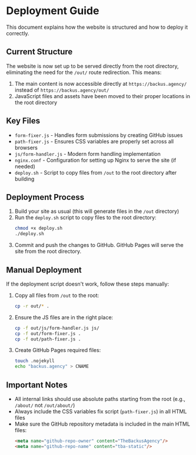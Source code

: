 # Deployment Guide

This document explains how the website is structured and how to deploy it correctly.

## Current Structure

The website is now set up to be served directly from the root directory, eliminating the need for the `/out/` route redirection. This means:

1. The main content is now accessible directly at `https://backus.agency/` instead of `https://backus.agency/out/`
2. JavaScript files and assets have been moved to their proper locations in the root directory

## Key Files

- `form-fixer.js` - Handles form submissions by creating GitHub issues
- `path-fixer.js` - Ensures CSS variables are properly set across all browsers
- `js/form-handler.js` - Modern form handling implementation
- `nginx.conf` - Configuration for setting up Nginx to serve the site (if needed)
- `deploy.sh` - Script to copy files from `/out` to the root directory after building

## Deployment Process

1. Build your site as usual (this will generate files in the `/out` directory)
2. Run the `deploy.sh` script to copy files to the root directory:
   ```bash
   chmod +x deploy.sh
   ./deploy.sh
   ```
3. Commit and push the changes to GitHub. GitHub Pages will serve the site from the root directory.

## Manual Deployment

If the deployment script doesn't work, follow these steps manually:

1. Copy all files from `/out` to the root:
   ```bash
   cp -r out/* .
   ```

2. Ensure the JS files are in the right place:
   ```bash
   cp -f out/js/form-handler.js js/
   cp -f out/form-fixer.js .
   cp -f out/path-fixer.js .
   ```

3. Create GitHub Pages required files:
   ```bash
   touch .nojekyll
   echo "backus.agency" > CNAME
   ```

## Important Notes

- All internal links should use absolute paths starting from the root (e.g., `/about/` not `/out/about/`)
- Always include the CSS variables fix script (`path-fixer.js`) in all HTML files
- Make sure the GitHub repository metadata is included in the main HTML files:
  ```html
  <meta name="github-repo-owner" content="TheBackusAgency"/>
  <meta name="github-repo-name" content="tba-static"/>
  ```